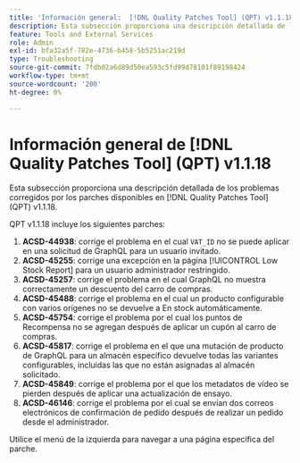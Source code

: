 ```yaml
---
title: 'Información general:  [!DNL Quality Patches Tool] (QPT) v1.1.18'
description: Esta subsección proporciona una descripción detallada de los problemas corregidos por los parches disponibles en  [!DNL Quality Patches Tool] (QPT) v1.1.18.
feature: Tools and External Services
role: Admin
exl-id: bfa32a5f-782e-4736-b458-5b5251ac219d
type: Troubleshooting
source-git-commit: 7fdb02a6d89d50ea593c5fd99d78101f89198424
workflow-type: tm+mt
source-wordcount: '200'
ht-degree: 0%

---
```


# Información general de [!DNL Quality Patches Tool] (QPT) v1.1.18

Esta subsección proporciona una descripción detallada de los problemas corregidos por los parches disponibles en [!DNL Quality Patches Tool] (QPT) v1.1.18.

QPT v1.1.18 incluye los siguientes parches:

1. **ACSD-44938**: corrige el problema en el cual `VAT_ID` no se puede aplicar en una solicitud de GraphQL para un usuario invitado.
1. **ACSD-45255**: corrige una excepción en la página [!UICONTROL Low Stock Report] para un usuario administrador restringido.
1. **ACSD-45257**: corrige el problema en el cual GraphQL no muestra correctamente un descuento del carro de compras.
1. **ACSD-45488**: corrige el problema en el cual un producto configurable con varios orígenes no se devuelve a En stock automáticamente.
1. **ACSD-45754**: corrige el problema por el cual los puntos de Recompensa no se agregan después de aplicar un cupón al carro de compras.
1. **ACSD-45817**: corrige el problema en el que una mutación de producto de GraphQL para un almacén específico devuelve todas las variantes configurables, incluidas las que no están asignadas al almacén solicitado.
1. **ACSD-45849**: corrige el problema por el que los metadatos de vídeo se pierden después de aplicar una actualización de ensayo.
1. **ACSD-46146**: corrige el problema por el cual se envían dos correos electrónicos de confirmación de pedido después de realizar un pedido desde el administrador.

Utilice el menú de la izquierda para navegar a una página específica del parche.
